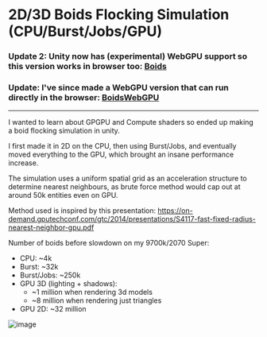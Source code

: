 # 2D/3D Boids Flocking Simulation (CPU/Burst/Jobs/GPU)

### Update 2: Unity now has (experimental) WebGPU support so this version works in browser too: [Boids](https://jtsorlinis.github.io/BoidsUnity/)

### Update: I've since made a WebGPU version that can run directly in the browser: [BoidsWebGPU](https://github.com/jtsorlinis/BoidsWebGPU)

***

I wanted to learn about GPGPU and Compute shaders so ended up making a boid flocking simulation in unity. 

I first made it in 2D on the CPU, then using Burst/Jobs, and eventually moved everything to the GPU, which brought an insane performance increase.

The simulation uses a uniform spatial grid as an acceleration structure to determine nearest neighbours, as brute force method would cap out at around 50k entities even on GPU. 

Method used is inspired by this presentation: https://on-demand.gputechconf.com/gtc/2014/presentations/S4117-fast-fixed-radius-nearest-neighbor-gpu.pdf

Number of boids before slowdown on my 9700k/2070 Super:

- CPU: ~4k
- Burst: ~32k
- Burst/Jobs: ~250k
- GPU 3D (lighting + shadows):
  - ~1 million when rendering 3d models
  - ~8 million when rendering just triangles
- GPU 2D: ~32 million

![image](https://user-images.githubusercontent.com/17734528/197126576-3a6d47ba-d65c-458f-aaf5-f0f9609cdefb.png)
